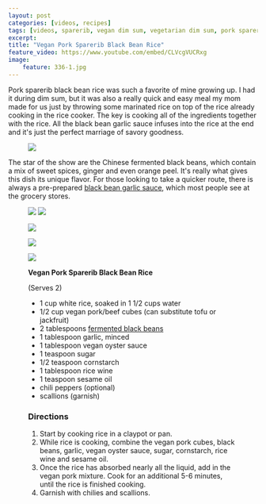 ```yaml
---
layout: post
categories: [videos, recipes]
tags: [videos, sparerib, vegan dim sum, vegetarian dim sum, pork sparerib rice, black bean rice, chinese pork sparerib, rice]
excerpt: 
title: "Vegan Pork Sparerib Black Bean Rice"
feature_video: https://www.youtube.com/embed/CLVcgVUCRxg
image:
    feature: 336-1.jpg
---
```


Pork sparerib black bean rice was such a favorite of mine growing up.  I had it during dim sum, but it was also a really quick and easy meal my mom made for us just by throwing some marinated rice on top of the rice already cooking in the rice cooker.  The key is cooking all of the ingredients together with the rice.  All the black bean garlic sauce infuses into the rice at the end and it's just the perfect marriage of savory goodness.

<figure>
    <img src="/images/336-2.jpg">
</figure>

The star of the show are the Chinese fermented black beans, which contain a mix of sweet spices, ginger and even orange peel.  It's really what gives this dish its unique flavor.  For those looking to take a quicker route, there is always a pre-prepared [black bean garlic sauce](http://amzn.to/2tNRLPa), which most people see at the grocery stores.

<figure class="half">
    <img src="/images/336-3.jpg">
    <img src="/images/336-4.jpg">
</figure> 

<figure>
    <img src="/images/336-1.jpg">
</figure>

<figure>
    <img src="/images/336-6.jpg">
</figure>

<figure>
    <img src="/images/336-5.jpg">
</figure>


<figure class="ingredients" markdown="1">

__Vegan Pork Sparerib Black Bean Rice__

(Serves 2)

- 1 cup white rice, soaked in 1 1/2 cups water
- 1/2 cup vegan pork/beef cubes (can substitute tofu or jackfruit)
- 2 tablespoons [fermented black beans](http://amzn.to/2vNujiy)
- 1 tablespoon garlic, minced
- 1 tablespoon vegan oyster sauce
- 1 teaspoon sugar
- 1/2 teaspoon cornstarch
- 1 tablespoon rice wine
- 1 teaspoon sesame oil
- chili peppers (optional)
- scallions (garnish)

</figure>

<figure class="directions" markdown="1">

### Directions

1. Start by cooking rice in a claypot or pan.
2. While rice is cooking, combine the vegan pork cubes, black beans, garlic, vegan oyster sauce, sugar, cornstarch, rice wine and sesame oil.
3. Once the rice has absorbed nearly all the liquid, add in the vegan pork mixture.  Cook for an additional 5-6 minutes, until the rice is finished cooking.
4. Garnish with chilies and scallions.

</figure>